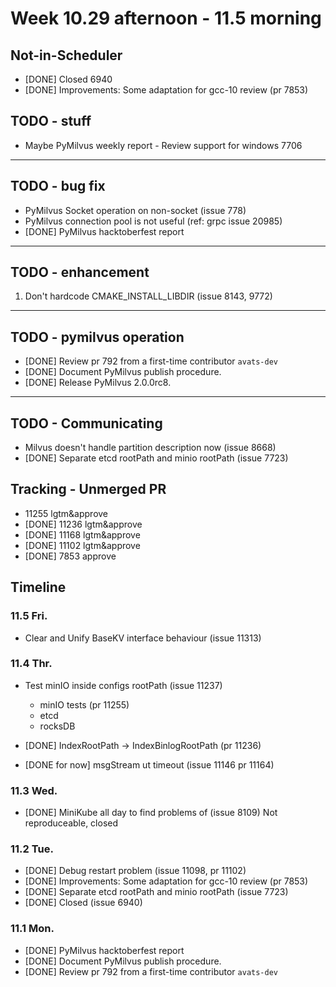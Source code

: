# Week 10.29 afternoon - 11.5 morning

## Not-in-Scheduler
- [DONE] Closed 6940
- [DONE] Improvements: Some adaptation for gcc-10 review (pr 7853)

## TODO - stuff
- Maybe PyMilvus weekly report - Review support for windows 7706

---
## TODO - bug fix
- PyMilvus Socket operation on non-socket (issue 778)
- PyMilvus connection pool is not useful (ref: grpc issue 20985)
- [DONE] PyMilvus hacktoberfest report

---
## TODO - enhancement
1. Don't hardcode CMAKE_INSTALL_LIBDIR (issue 8143, 9772)

---
## TODO - pymilvus operation
- [DONE] Review pr 792 from a first-time contributor `avats-dev`
- [DONE] Document PyMilvus publish procedure.
- [DONE] Release PyMilvus 2.0.0rc8.

---
## TODO - Communicating
- Milvus doesn't handle partition description now (issue 8668)
- [DONE] Separate etcd rootPath and minio rootPath (issue 7723)

## Tracking - Unmerged PR
- 11255 lgtm&approve
- [DONE] 11236 lgtm&approve
- [DONE] 11168 lgtm&approve
- [DONE] 11102 lgtm&approve
- [DONE] 7853 approve

## Timeline
### 11.5 Fri.
- Clear and Unify BaseKV interface behaviour (issue 11313)

### 11.4 Thr.
- Test minIO inside configs rootPath (issue 11237)
    - minIO tests (pr 11255)
    - etcd
    - rocksDB

- [DONE] IndexRootPath -> IndexBinlogRootPath (pr 11236)
- [DONE for now] msgStream ut timeout (issue 11146 pr 11164)

### 11.3 Wed.
- [DONE] MiniKube all day to find problems of (issue 8109) Not reproduceable, closed

### 11.2 Tue.
- [DONE] Debug restart problem  (issue 11098, pr 11102)
- [DONE] Improvements: Some adaptation for gcc-10 review (pr 7853)
- [DONE] Separate etcd rootPath and minio rootPath (issue 7723)
- [DONE] Closed (issue 6940)

### 11.1 Mon.
- [DONE] PyMilvus hacktoberfest report
- [DONE] Document PyMilvus publish procedure.
- [DONE] Review pr 792 from a first-time contributor `avats-dev`
